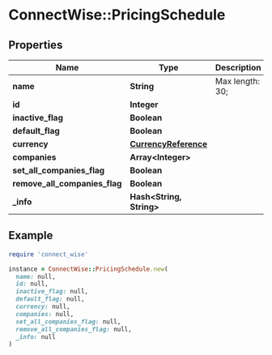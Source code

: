 # ConnectWise::PricingSchedule

## Properties

| Name | Type | Description | Notes |
| ---- | ---- | ----------- | ----- |
| **name** | **String** |  Max length: 30; |  |
| **id** | **Integer** |  | [optional] |
| **inactive_flag** | **Boolean** |  | [optional] |
| **default_flag** | **Boolean** |  | [optional] |
| **currency** | [**CurrencyReference**](CurrencyReference.md) |  | [optional] |
| **companies** | **Array&lt;Integer&gt;** |  | [optional] |
| **set_all_companies_flag** | **Boolean** |  | [optional] |
| **remove_all_companies_flag** | **Boolean** |  | [optional] |
| **_info** | **Hash&lt;String, String&gt;** |  | [optional] |

## Example

```ruby
require 'connect_wise'

instance = ConnectWise::PricingSchedule.new(
  name: null,
  id: null,
  inactive_flag: null,
  default_flag: null,
  currency: null,
  companies: null,
  set_all_companies_flag: null,
  remove_all_companies_flag: null,
  _info: null
)
```

